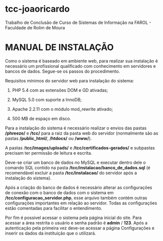 # tcc-joaoricardo
Trabalho de Conclusão de Curso de Sistemas de Informação na FAROL - Faculdade de Rolim de Moura

MANUAL DE INSTALAÇÃO
====================

Como o sistema é baseado em ambiente web, para realizar sua instalação é necessário um profissional qualificado com conhecimento em servidores e bancos de dados. Segue-se os passos do procedimento.

Requisitos mínimos do servidor web para instalação do sistema:

1. PHP 5.4 com as extensões DOM e GD ativadas;

2. MySQL 5.0 com suporte a InnoDB;

3. Apache 2.2.11 com o módulo mod\_rewrite ativado;

4. 500 MB de espaço em disco.

Para a instalação do sistema é necessário realizar o envios das pastas **/phreeze/** e **/tcc/** para a raiz da pasta web do servidor (normalmente são as pastas **/public\_html/**, **/htdocs/** ou **/www/**).

A pastas /**tcc/images/uploads/** e **/tcc/certificados-gerados/** e subpastas precisam ter permissão de leitura e escrita.

Deve-se criar um banco de dados no MySQL e executar dentro dele o comando SQL contido na pasta **/tcc/instalacao/banco\_de\_dados.sql** (é recomendável excluir a pasta **/tcc/instalacao/** do servidor após a instalação do sistema).

Após a criação do banco de dados é necessário alterar as configurações de conexão com o banco de dados com o sistema em **/tcc/configuracao\_servidor.php**, esse arquivo também contém outras configurações importantes em relação ao servidor. Todas as configurações estão comentadas para facilitar o entendimento.

Por fim é possível acessar o sistema pela página inicial do site. Para acessar a área restrita o usuário e senha padrão é **admin** / **123**. Após a autenticação pela primeira vez deve-se acessar a página Configurações e inserir os dados da instituição que o utilizará.
